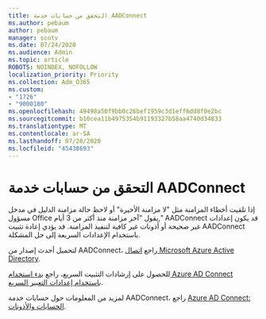 ```yaml
---
title: التحقق من حسابات خدمة AADConnect
ms.author: pebaum
author: pebaum
manager: scotv
ms.date: 07/24/2020
ms.audience: Admin
ms.topic: article
ROBOTS: NOINDEX, NOFOLLOW
localization_priority: Priority
ms.collection: Adm_O365
ms.custom:
- "1726"
- "9000180"
ms.openlocfilehash: 49498a50f9bb0c26bef1959c3d1eff6dd8f0e2bc
ms.sourcegitcommit: b10cea11b4975354b91193327b58aa4740d34833
ms.translationtype: MT
ms.contentlocale: ar-SA
ms.lasthandoff: 07/28/2020
ms.locfileid: "45438693"
---
```

# <a name="check-the-aadconnect-service-accounts"></a>التحقق من حسابات خدمة AADConnect

إذا تلقيت أخطاء المزامنة مثل "لا مزامنة الأخيرة" أو لاحظ حالة مزامنة الدليل في مدخل مسؤول Office يقول "آخر مزامنة منذ أكثر من 3 أيام," AADConnect قد يكون إعدادات غير صحيحة أو أذونات غير كافية لتنفيذ المزامنة. قد يؤدي إعادة تثبيت AADConnect باستخدام الإعدادات السريعة إلى حل المشكلة.

لتحميل أحدث إصدار من AADConnect، راجع [اتصال Microsoft Azure Active Directory](https://go.microsoft.com/fwlink/?LinkId=615771).

للحصول على إرشادات التثبيت السريع، راجع [بدء استخدام Azure AD Connect باستخدام إعدادات التعبير السريع](https://docs.microsoft.com/azure/active-directory/hybrid/how-to-connect-install-express).

لمزيد من المعلومات حول حسابات خدمة AADConnect، راجع [Azure AD Connect: الحسابات والأذونات](https://docs.microsoft.com/azure/active-directory/hybrid/reference-connect-accounts-permissions).